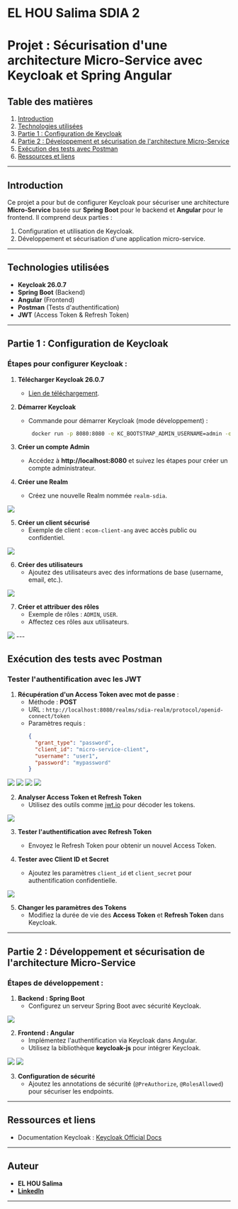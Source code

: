 # EL HOU Salima SDIA 2

# Projet : Sécurisation d'une architecture Micro-Service avec Keycloak et Spring Angular

## Table des matières
1. [Introduction](#introduction)
2. [Technologies utilisées](#technologies-utilisées)
3. [Partie 1 : Configuration de Keycloak](#partie-1--configuration-de-keycloak)
4. [Partie 2 : Développement et sécurisation de l'architecture Micro-Service](#partie-2--développement-et-sécurisation-de-larchitecture-micro-service)
5. [Exécution des tests avec Postman](#exécution-des-tests-avec-postman)
6. [Ressources et liens](#ressources-et-liens)

---

## Introduction

Ce projet a pour but de configurer Keycloak pour sécuriser une architecture **Micro-Service** basée sur **Spring Boot** pour le backend et **Angular** pour le frontend. Il comprend deux parties :
1. Configuration et utilisation de Keycloak.
2. Développement et sécurisation d'une application micro-service.

---

## Technologies utilisées

- **Keycloak 26.0.7**
- **Spring Boot** (Backend)
- **Angular** (Frontend)
- **Postman** (Tests d'authentification)
- **JWT** (Access Token & Refresh Token)

---

## Partie 1 : Configuration de Keycloak

### Étapes pour configurer Keycloak :
1. **Télécharger Keycloak 26.0.7**
    - [Lien de téléchargement](https://www.keycloak.org/downloads).

2. **Démarrer Keycloak**
    - Commande pour démarrer Keycloak (mode développement) :
      ```bash
       docker run -p 8080:8080 -e KC_BOOTSTRAP_ADMIN_USERNAME=admin -e KC_BOOTSTRAP_ADMIN_PASSWORD=admin quay.io/keycloak/keycloak:26.0.7 start-dev
      ```

3. **Créer un compte Admin**
    - Accédez à **http://localhost:8080** et suivez les étapes pour créer un compte administrateur.

4. **Créer une Realm**
    - Créez une nouvelle Realm nommée `realm-sdia`.
<img src="captures/realm.png">

5. **Créer un client sécurisé**
    - Exemple de client : `ecom-client-ang` avec accès public ou confidentiel.
<img src="captures/client.png">
   
6. **Créer des utilisateurs**
    - Ajoutez des utilisateurs avec des informations de base (username, email, etc.).
<img src="captures/users.png">

7. **Créer et attribuer des rôles**
    - Exemple de rôles : `ADMIN`, `USER`.
    - Affectez ces rôles aux utilisateurs.
<img src="captures/roles.png">
---

## Exécution des tests avec Postman

### Tester l'authentification avec les JWT
1. **Récupération d'un Access Token avec mot de passe** :
    - Méthode : **POST**
    - URL : `http://localhost:8080/realms/sdia-realm/protocol/openid-connect/token`
    - Paramètres requis :
      ```json
      {
        "grant_type": "password",
        "client_id": "micro-service-client",
        "username": "user1",
        "password": "mypassword"
      }
      ```

<img src="captures/test postman 4.png">
<img src="captures/test postman 3.png">
<img src="captures/test postman 1.png">
<img src="captures/test postman 2.png">

2. **Analyser Access Token et Refresh Token**
    - Utilisez des outils comme [jwt.io](https://jwt.io/) pour décoder les tokens.
   
<img src="captures/test JWT.png">

3. **Tester l'authentification avec Refresh Token**
    - Envoyez le Refresh Token pour obtenir un nouvel Access Token.

4. **Tester avec Client ID et Secret**
    - Ajoutez les paramètres `client_id` et `client_secret` pour authentification confidentielle.
<img src="captures/test client id.png">

5. **Changer les paramètres des Tokens**
    - Modifiez la durée de vie des **Access Token** et **Refresh Token** dans Keycloak.

---

## Partie 2 : Développement et sécurisation de l'architecture Micro-Service

### Étapes de développement :
1. **Backend : Spring Boot**
    - Configurez un serveur Spring Boot avec sécurité Keycloak.
<img src="captures/sec back.png">   

2. **Frontend : Angular**
    - Implémentez l'authentification via Keycloak dans Angular.
    - Utilisez la bibliothèque **keycloak-js** pour intégrer Keycloak.

<img src="captures/interface.png">
<img src="captures/interface code QR.png">

3. **Configuration de sécurité**
    - Ajoutez les annotations de sécurité (`@PreAuthorize`, `@RolesAllowed`) pour sécuriser les endpoints.

---

## Ressources et liens

- Documentation Keycloak : [Keycloak Official Docs](https://www.keycloak.org/documentation)

---

## Auteur

- **EL HOU Salima**
- **[LinkedIn](https://www.linkedin.com/in/salima-el-hou-883294235/)**

---

